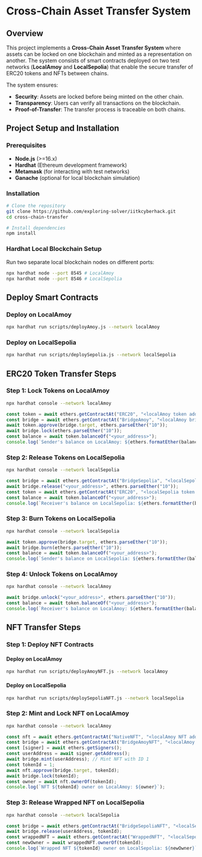 # Cross-Chain Asset Transfer System

## Overview
This project implements a **Cross-Chain Asset Transfer System** where assets can be locked on one blockchain and minted as a representation on another. The system consists of smart contracts deployed on two test networks (**LocalAmoy** and **LocalSepolia**) that enable the secure transfer of ERC20 tokens and NFTs between chains.

The system ensures:
- **Security**: Assets are locked before being minted on the other chain.
- **Transparency**: Users can verify all transactions on the blockchain.
- **Proof-of-Transfer**: The transfer process is traceable on both chains.

## Project Setup and Installation

### Prerequisites
- **Node.js** (>=16.x)
- **Hardhat** (Ethereum development framework)
- **Metamask** (for interacting with test networks)
- **Ganache** (optional for local blockchain simulation)

### Installation
```sh
# Clone the repository
git clone https://github.com/exploring-solver/iitkcyberhack.git
cd cross-chain-transfer

# Install dependencies
npm install
```

### Hardhat Local Blockchain Setup
Run two separate local blockchain nodes on different ports:
```sh
npx hardhat node --port 8545 # LocalAmoy
npx hardhat node --port 8546 # LocalSepolia
```

## Deploy Smart Contracts
### Deploy on LocalAmoy
```sh
npx hardhat run scripts/deployAmoy.js --network localAmoy
```
### Deploy on LocalSepolia
```sh
npx hardhat run scripts/deploySepolia.js --network localSepolia
```

## ERC20 Token Transfer Steps
### Step 1: Lock Tokens on LocalAmoy
```sh
npx hardhat console --network localAmoy
```
```js
const token = await ethers.getContractAt("ERC20", "<localAmoy token address>");
const bridge = await ethers.getContractAt("BridgeAmoy", "<localAmoy bridge address>");
await token.approve(bridge.target, ethers.parseEther("10"));  
await bridge.lock(ethers.parseEther("10"));
const balance = await token.balanceOf("<your_address>");
console.log(`Sender's balance on LocalAmoy: ${ethers.formatEther(balance)}`);
```

### Step 2: Release Tokens on LocalSepolia
```sh
npx hardhat console --network localSepolia
```
```js
const bridge = await ethers.getContractAt("BridgeSepolia", "<localSepolia bridge address>");
await bridge.release("<your_address>", ethers.parseEther("10"));
const token = await ethers.getContractAt("ERC20", "<localSepolia token address>");
const balance = await token.balanceOf("<your_address>");
console.log(`Receiver's balance on LocalSepolia: ${ethers.formatEther(balance)}`);
```

### Step 3: Burn Tokens on LocalSepolia
```sh
npx hardhat console --network localSepolia
```
```js
await token.approve(bridge.target, ethers.parseEther("10"));
await bridge.burn(ethers.parseEther("10"));
const balance = await token.balanceOf("<your_address>");
console.log(`Sender's balance on LocalSepolia: ${ethers.formatEther(balance)}`);
```

### Step 4: Unlock Tokens on LocalAmoy
```sh
npx hardhat console --network localAmoy
```
```js
await bridge.unlock("<your_address>", ethers.parseEther("10"));
const balance = await token.balanceOf("<your_address>");
console.log(`Receiver's balance on LocalAmoy: ${ethers.formatEther(balance)}`);
```

## NFT Transfer Steps
### Step 1: Deploy NFT Contracts
#### Deploy on LocalAmoy
```sh
npx hardhat run scripts/deployAmoyNFT.js --network localAmoy
```
#### Deploy on LocalSepolia
```sh
npx hardhat run scripts/deploySepoliaNFT.js --network localSepolia
```

### Step 2: Mint and Lock NFT on LocalAmoy
```sh
npx hardhat console --network localAmoy
```
```js
const nft = await ethers.getContractAt("NativeNFT", "<localAmoy NFT address>");
const bridge = await ethers.getContractAt("BridgeAmoyNFT", "<localAmoy bridge address>");
const [signer] = await ethers.getSigners();
const userAddress = await signer.getAddress();
await bridge.mint(userAddress); // Mint NFT with ID 1
const tokenId = 1;
await nft.approve(bridge.target, tokenId);
await bridge.lock(tokenId);
const owner = await nft.ownerOf(tokenId);
console.log(`NFT ${tokenId} owner on LocalAmoy: ${owner}`);
```

### Step 3: Release Wrapped NFT on LocalSepolia
```sh
npx hardhat console --network localSepolia
```
```js
const bridge = await ethers.getContractAt("BridgeSepoliaNFT", "<localSepolia bridge address>");
await bridge.release(userAddress, tokenId);
const wrappedNFT = await ethers.getContractAt("WrappedNFT", "<localSepolia Wrapped NFT address>");
const newOwner = await wrappedNFT.ownerOf(tokenId);
console.log(`Wrapped NFT ${tokenId} owner on LocalSepolia: ${newOwner}`);
```
